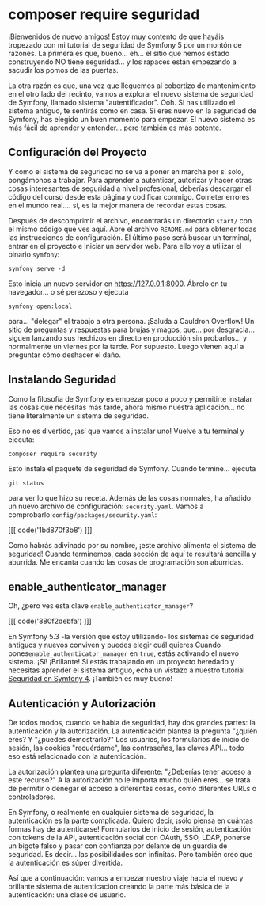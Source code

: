 # composer require seguridad

¡Bienvenidos de nuevo amigos! Estoy muy contento de que hayáis tropezado con mi tutorial de seguridad de Symfony 5 por un montón de razones. La primera es que, bueno... eh... el sitio que hemos estado construyendo NO tiene seguridad... y los rapaces están empezando a sacudir los pomos de las puertas.

La otra razón es que, una vez que lleguemos al cobertizo de mantenimiento en el otro lado del recinto, vamos a explorar el nuevo sistema de seguridad de Symfony, llamado sistema "autentificador". Ooh. Si has utilizado el sistema antiguo, te sentirás como en casa. Si eres nuevo en la seguridad de Symfony, has elegido un buen momento para empezar. El nuevo sistema es más fácil de aprender y entender... pero también es más potente.

## Configuración del Proyecto

Y como el sistema de seguridad no se va a poner en marcha por sí solo, pongámonos a trabajar. Para aprender a autenticar, autorizar y hacer otras cosas interesantes de seguridad a nivel profesional, deberías descargar el código del curso desde esta página y codificar conmigo. Cometer errores en el mundo real.... sí, es la mejor manera de recordar estas cosas.

Después de descomprimir el archivo, encontrarás un directorio `start/` con el mismo código que ves aquí. Abre el archivo `README.md` para obtener todas las instrucciones de configuración. El último paso será buscar un terminal, entrar en el proyecto e iniciar un servidor web. Para ello voy a utilizar el binario `symfony`:

```terminal
symfony serve -d
```

Esto inicia un nuevo servidor en https://127.0.0.1:8000. Ábrelo en tu navegador... o sé perezoso y ejecuta

```terminal
symfony open:local
```

para... "delegar" el trabajo a otra persona. ¡Saluda a Cauldron Overflow! Un sitio de preguntas y respuestas para brujas y magos, que... por desgracia... siguen lanzando sus hechizos en directo en producción sin probarlos... y normalmente un viernes por la tarde. Por supuesto. Luego vienen aquí a preguntar cómo deshacer el daño.

## Instalando Seguridad

Como la filosofía de Symfony es empezar poco a poco y permitirte instalar las cosas que necesitas más tarde, ahora mismo nuestra aplicación... no tiene literalmente un sistema de seguridad.

Eso no es divertido, ¡así que vamos a instalar uno! Vuelve a tu terminal y ejecuta:

```terminal
composer require security
```

Esto instala el paquete de seguridad de Symfony. Cuando termine... ejecuta

```terminal
git status
```

para ver lo que hizo su receta. Además de las cosas normales, ha añadido un nuevo archivo de configuración: `security.yaml`. Vamos a comprobarlo:`config/packages/security.yaml`:

[[[ code('1bd870f3b8') ]]]

Como habrás adivinado por su nombre, ¡este archivo alimenta el sistema de seguridad! Cuando terminemos, cada sección de aquí te resultará sencilla y aburrida. Me encanta cuando las cosas de programación son aburridas.

## enable_authenticator_manager

Oh, ¿pero ves esta clave `enable_authenticator_manager`?

[[[ code('880f2debfa') ]]]

En Symfony 5.3 -la versión que estoy utilizando- los sistemas de seguridad antiguos y nuevos conviven y puedes elegir cuál quieres Cuando pones`enable_authenticator_manager` en `true`, estás activando el nuevo sistema. ¡Sí! ¡Brillante! Si estás trabajando en un proyecto heredado y necesitas aprender el sistema antiguo, echa un vistazo a nuestro tutorial [Seguridad en Symfony 4](https://symfonycasts.com/screencast/symfony4-security). ¡También es muy bueno!

## Autenticación y Autorización

De todos modos, cuando se habla de seguridad, hay dos grandes partes: la autenticación y la autorización. La autenticación plantea la pregunta "¿quién eres? Y "¿puedes demostrarlo?" Los usuarios, los formularios de inicio de sesión, las cookies "recuérdame", las contraseñas, las claves API... todo eso está relacionado con la autenticación.

La autorización plantea una pregunta diferente: "¿Deberías tener acceso a este recurso?" A la autorización no le importa mucho quién eres... se trata de permitir o denegar el acceso a diferentes cosas, como diferentes URLs o controladores.

En Symfony, o realmente en cualquier sistema de seguridad, la autenticación es la parte complicada. Quiero decir, ¡sólo piensa en cuántas formas hay de autenticarse! Formularios de inicio de sesión, autenticación con tokens de la API, autenticación social con OAuth, SSO, LDAP, ponerse un bigote falso y pasar con confianza por delante de un guardia de seguridad. Es decir... las posibilidades son infinitas. Pero también creo que la autenticación es súper divertida.

Así que a continuación: vamos a empezar nuestro viaje hacia el nuevo y brillante sistema de autenticación creando la parte más básica de la autenticación: una clase de usuario.